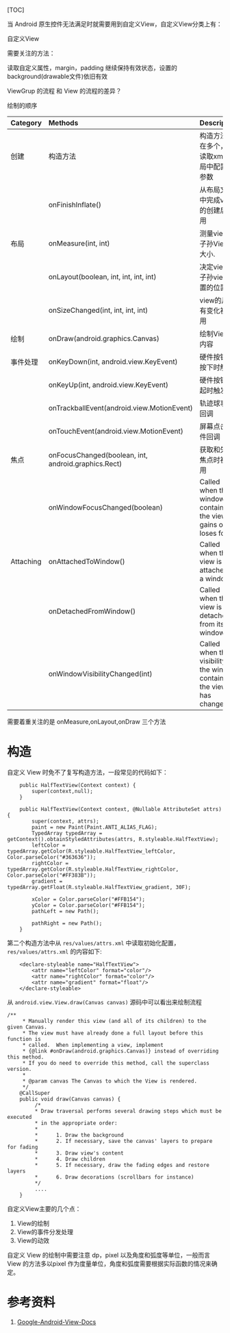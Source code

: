 [TOC]

当 Android 原生控件无法满足时就需要用到自定义View，自定义View分类上有：

自定义View

需要关注的方法：

读取自定义属性，margin，padding 继续保持有效状态，设置的background(drawable文件)依旧有效

ViewGrup 的流程 和 View 的流程的差异？

绘制的顺序


| Category | 	Methods | 	Description
|:--|:--|:--|
| 创建	| 构造方法	| 构造方法存在多个，可读取xml布局中配置的参数
| | onFinishInflate()| 从布局文件中完成view的创建后调用 | 
| 布局 |	onMeasure(int, int) |	测量view和子孙View的大小. |
| | onLayout(boolean, int, int, int, int) | 决定view和子孙view放置的位置. |
| | onSizeChanged(int, int, int, int) |	view的尺寸有变化被调用 |
| 绘制 |	onDraw(android.graphics.Canvas) | 绘制View的内容 |
| 事件处理 | onKeyDown(int, android.view.KeyEvent) | 硬件按钮被按下时触发
| | onKeyUp(int, android.view.KeyEvent)	| 硬件按钮弹起时触发
| | onTrackballEvent(android.view.MotionEvent) | 轨迹球事件回调 |
| | onTouchEvent(android.view.MotionEvent) | 屏幕点击事件回调 |
| 焦点 | 	onFocusChanged(boolean, int, android.graphics.Rect)	| 获取和失去焦点时被调用 |
| | onWindowFocusChanged(boolean) | Called when the window containing the view gains or loses focus.
| Attaching	 | onAttachedToWindow() | 	Called when the view is attached to a window.
| | onDetachedFromWindow() |	Called when the view is detached from its window.
| | onWindowVisibilityChanged(int) |	Called when the visibility of the window containing the view has changed.


需要着重关注的是 onMeasure,onLayout,onDraw 三个方法


# 构造

自定义 View 时免不了复写构造方法，一段常见的代码如下：

```
    public HalfTextView(Context context) {
        super(context,null);
    }

    public HalfTextView(Context context, @Nullable AttributeSet attrs) {
        super(context, attrs);
        paint = new Paint(Paint.ANTI_ALIAS_FLAG);
        TypedArray typedArray = getContext().obtainStyledAttributes(attrs, R.styleable.HalfTextView);
        leftColor = typedArray.getColor(R.styleable.HalfTextView_leftColor, Color.parseColor("#363636"));
        rightColor = typedArray.getColor(R.styleable.HalfTextView_rightColor, Color.parseColor("#FF383B"));
        gradient = typedArray.getFloat(R.styleable.HalfTextView_gradient, 30F);

        xColor = Color.parseColor("#FFB154");
        yColor = Color.parseColor("#FFB154");
        pathLeft = new Path();

        pathRight = new Path();
    }
```

第二个构造方法中从 `res/values/attrs.xml` 中读取初始化配置，`res/values/attrs.xml` 的内容如下:

```
    <declare-styleable name="HalfTextView">
        <attr name="leftColor" format="color"/>
        <attr name="rightColor" format="color"/>
        <attr name="gradient" format="float"/>
    </declare-styleable>
```

从 `android.view.View.draw(Canvas canvas)` 源码中可以看出来绘制流程

```
/**
     * Manually render this view (and all of its children) to the given Canvas.
     * The view must have already done a full layout before this function is
     * called.  When implementing a view, implement
     * {@link #onDraw(android.graphics.Canvas)} instead of overriding this method.
     * If you do need to override this method, call the superclass version.
     *
     * @param canvas The Canvas to which the View is rendered.
     */
    @CallSuper
    public void draw(Canvas canvas) {
         /*
         * Draw traversal performs several drawing steps which must be executed
         * in the appropriate order:
         *
         *      1. Draw the background
         *      2. If necessary, save the canvas' layers to prepare for fading
         *      3. Draw view's content
         *      4. Draw children
         *      5. If necessary, draw the fading edges and restore layers
         *      6. Draw decorations (scrollbars for instance)
         */
         ....
    }
```

自定义View主要的几个点：

1. View的绘制
2. View的事件分发处理
3. View的动效


自定义 View 的绘制中需要注意 dp，pixel 以及角度和弧度等单位，一般而言 View 的方法多以pixel 作为度量单位，角度和弧度需要根据实际函数的情况来确定。


# 参考资料
1. [Google-Android-View-Docs](https://developer.android.google.cn/reference/android/view/View)